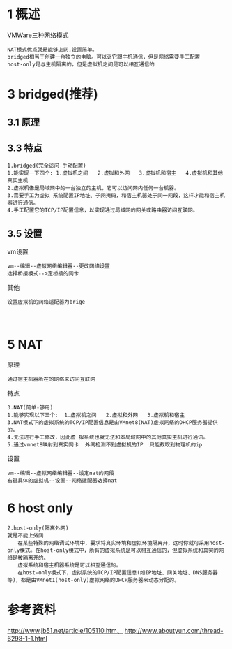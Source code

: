 

# 1 概述

VMWare三种网络模式

    NAT模式优点就是能够上网,设置简单。
    bridged相当于创建一台独立的电脑。可以让它跟主机通信，但是网络需要手工配置
    host-only是与主机隔离的，但是虚拟机之间是可以相互通信的



# 3 bridged(推荐)
 
## 3.1 原理


## 3.3 特点
 
    1.bridged(完全访问-手动配置)
    1.能实现一下四个: 1.虚拟机之间   2.虚拟和外网   3.虚拟机和宿主   4.虚拟机和其他真实主机
    2.虚拟机像是局域网中的一台独立的主机，它可以访问网内任何一台机器。
    3.需要手工为虚拟 系统配置IP地址、子网掩码，和宿主机器处于同一网段，这样才能和宿主机器进行通信。
    4.手工配置它的TCP/IP配置信息，以实现通过局域网的网关或路由器访问互联网。



## 3.5 设置

vm设置

    vm--编辑--虚拟网络编辑器--更改网络设置
    选择桥接模式-->定桥接的网卡

其他    
    
    设置虚拟机的网络适配器为brige
　　
　



# 5 NAT

原理

    通过宿主机器所在的网络来访问互联网

特点

    3.NAT(简单-够用)
    1.能够实现以下三个:  1.虚拟机之间   2.虚拟和外网   3.虚拟机和宿主  
    3.NAT模式下的虚拟系统的TCP/IP配置信息是由VMnet8(NAT)虚拟网络的DHCP服务器提供的，
    4.无法进行手工修改，因此虚 拟系统也就无法和本局域网中的其他真实主机进行通讯。
    5.通过vmnet8映射到真实网卡  外网检测不到虚拟机的IP  只能截取到物理机的ip


设置

    vm--编辑--虚拟网络编辑器--设定nat的网段
    右键具体的虚拟机--设置--网络适配器选择nat





# 6 host only

    2.host-only(隔离外网)
    就是不能上外网
    　　在某些特殊的网络调试环境中，要求将真实环境和虚拟环境隔离开，这时你就可采用host-only模式。在host-only模式中，所有的虚拟系统是可以相互通信的，但虚拟系统和真实的网络是被隔离开的。
    　　虚拟系统和宿主机器系统是可以相互通信的。
    　　在host-only模式下，虚拟系统的TCP/IP配置信息(如IP地址、网关地址、DNS服务器等)，都是由VMnet1(host-only)虚拟网络的DHCP服务器来动态分配的。




# 参考资料

http://www.jb51.net/article/105110.htm、
http://www.aboutyun.com/thread-6298-1-1.html
